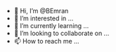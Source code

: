 - 👋 Hi, I’m @BEmran
- 👀 I’m interested in ...
- 🌱 I’m currently learning ...
- 💞️ I’m looking to collaborate on ...
- 📫 How to reach me ...

<!---
BEmran/BEmran is a ✨ special ✨ repository because its `README.md` (this file) appears on your GitHub profile.
You can click the Preview link to take a look at your changes.
--->
